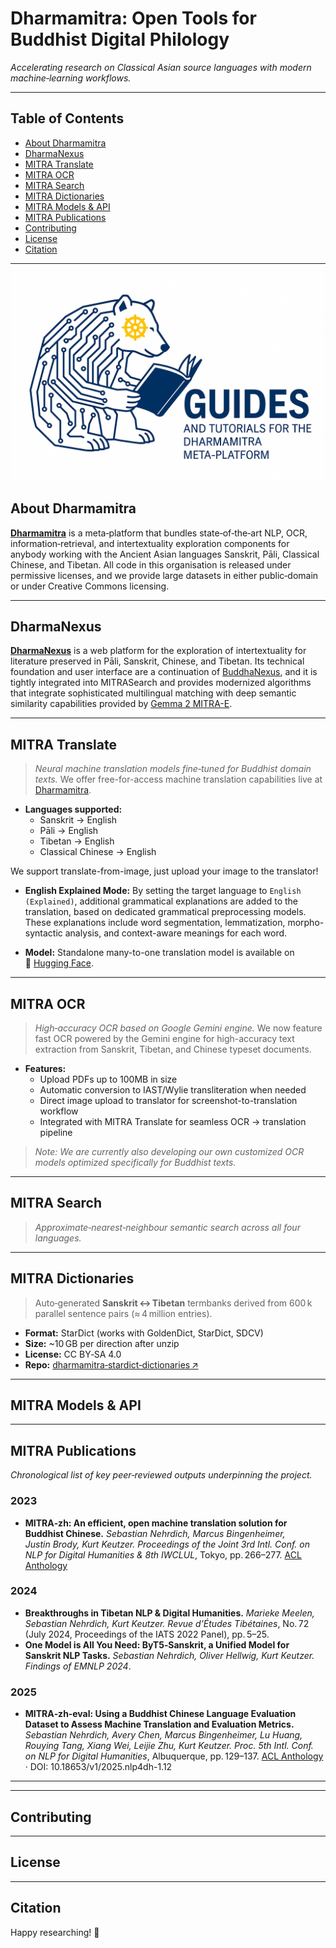 # Dharmamitra: Open Tools for Buddhist Digital Philology

*Accelerating research on Classical Asian source languages with modern machine‑learning workflows.*

---

## Table of Contents

- [About Dharmamitra](#about-dharmamitra)
- [DharmaNexus](#dharmanexus)
- [MITRA Translate](#mitra-translate)
- [MITRA OCR](#mitra-ocr)
- [MITRA Search](#mitra-search)
- [MITRA Dictionaries](#mitra-dictionaries)
- [MITRA Models & API](#mitra-models--api)
- [MITRA Publications](#mitra-publications)
- [Contributing](#contributing)
- [License](#license)
- [Citation](#citation)

---
<div align="center">
  <img src="guides-logo.png" alt="Dharmamitra Logo" width="500">
</div>

## About Dharmamitra

**[Dharmamitra](https://dharmamitra.org)** is a meta‑platform that bundles state‑of‑the‑art NLP, OCR, information‑retrieval, and intertextuality exploration components for anybody working with the Ancient Asian languages Sanskrit, Pāli, Classical Chinese, and Tibetan. All code in this organisation is released under permissive licenses, and we provide large datasets in either public‑domain or under Creative Commons licensing.

---

## DharmaNexus

**[DharmaNexus](https://dharmanexus.org)** is a web platform for the exploration of intertextuality for literature preserved in Pāli, Sanskrit, Chinese, and Tibetan. Its technical foundation and user interface are a continuation of [BuddhaNexus](https://buddhanexus.net), and it is tightly integrated into MITRASearch and provides modernized algorithms that integrate sophisticated multilingual matching with deep semantic similarity capabilities provided by [Gemma 2 MITRA-E](https://huggingface.co/buddhist-nlp/gemma-2-mitra-e).

---

## MITRA Translate

> *Neural machine translation models fine‑tuned for Buddhist domain texts.*
We offer free-for-access machine translation capabilities live at [Dharmamitra](https://dharmanexus.org). 
- **Languages supported:**
  - Sanskrit → English
  - Pāli → English
  - Tibetan → English  
  - Classical Chinese → English

We support translate-from-image, just upload your image to the translator! 
- **English Explained Mode:** 
By setting the target language to `English (Explained)`, additional grammatical explanations are added to the translation, based on dedicated grammatical preprocessing models. These explanations include word segmentation, lemmatization, morpho-syntactic analysis, and context-aware meanings for each word.

- **Model:** Standalone many-to-one translation model is available on 🤗 [Hugging Face](https://huggingface.co/buddhist-nlp/gemma-2-mitra-it).
---

## MITRA OCR
> *High‑accuracy OCR based on Google Gemini engine.*
We now feature fast OCR powered by the Gemini engine for high-accuracy text extraction from Sanskrit, Tibetan, and Chinese typeset documents.

- **Features:**
  - Upload PDFs up to 100MB in size
  - Automatic conversion to IAST/Wylie transliteration when needed
  - Direct image upload to translator for screenshot-to-translation workflow
  - Integrated with MITRA Translate for seamless OCR → translation pipeline


> *Note: We are currently also developing our own customized OCR models optimized specifically for Buddhist texts.*

---

## MITRA Search

> *Approximate‑nearest‑neighbour semantic search across all four languages.*

---

## MITRA Dictionaries

> Auto‑generated **Sanskrit ↔ Tibetan** termbanks derived from 600 k parallel sentence pairs (≈ 4 million entries).

- **Format:** StarDict (works with GoldenDict, StarDict, SDCV)
- **Size:** \~10 GB per direction after unzip
- **License:** CC BY‑SA 4.0
- **Repo:** [dharmamitra‑stardict‑dictionaries ↗](https://github.com/dharmamitra/dharmamitra-stardict-dictionaries)


---

## MITRA Models & API


---

## MITRA Publications

*Chronological list of key peer‑reviewed outputs underpinning the project.*

### 2023

- **MITRA‑zh: An efficient, open machine translation solution for Buddhist Chinese.** *Sebastian Nehrdich, Marcus Bingenheimer, Justin Brody, Kurt Keutzer.* *Proceedings of the Joint 3rd Intl. Conf. on NLP for Digital Humanities & 8th IWCLUL*, Tokyo, pp. 266–277. [ACL Anthology](https://aclanthology.org/2023.nlp4dh-1.29/)

### 2024

- **Breakthroughs in Tibetan NLP & Digital Humanities.** *Marieke Meelen, Sebastian Nehrdich, Kurt Keutzer.* *Revue d’Études Tibétaines*, No. 72 (July 2024, Proceedings of the IATS 2022 Panel), pp. 5–25.
- **One Model is All You Need: ByT5‑Sanskrit, a Unified Model for Sanskrit NLP Tasks.** *Sebastian Nehrdich, Oliver Hellwig, Kurt Keutzer.* *Findings of EMNLP 2024*.

### 2025

- **MITRA‑zh‑eval: Using a Buddhist Chinese Language Evaluation Dataset to Assess Machine Translation and Evaluation Metrics.** *Sebastian Nehrdich, Avery Chen, Marcus Bingenheimer, Lu Huang, Rouying Tang, Xiang Wei, Leijie Zhu, Kurt Keutzer.* *Proc. 5th Intl. Conf. on NLP for Digital Humanities*, Albuquerque, pp. 129–137. [ACL Anthology](https://aclanthology.org/2025.nlp4dh-1.12/) · DOI: 10.18653/v1/2025.nlp4dh-1.12


---


---

## Contributing


---

## License


---

## Citation


Happy researching! 🚀

